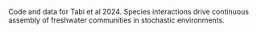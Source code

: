 Code and data for Tabi et al 2024. Species interactions drive continuous assembly of freshwater communities in stochastic environments.

